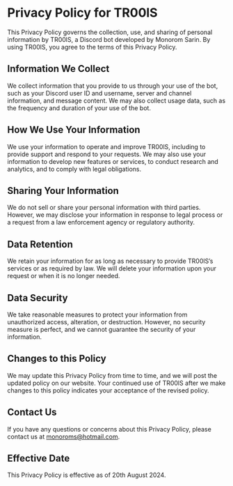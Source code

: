 # Privacy Policy for TR00lS

This Privacy Policy governs the collection, use, and sharing of personal information by TR00lS, a Discord bot developed by Monorom Sarin. By using TR00lS, you agree to the terms of this Privacy Policy.

## Information We Collect

We collect information that you provide to us through your use of the bot, such as your Discord user ID and username, server and channel information, and message content. We may also collect usage data, such as the frequency and duration of your use of the bot.

## How We Use Your Information

We use your information to operate and improve TR00lS, including to provide support and respond to your requests. We may also use your information to develop new features or services, to conduct research and analytics, and to comply with legal obligations.

## Sharing Your Information

We do not sell or share your personal information with third parties. However, we may disclose your information in response to legal process or a request from a law enforcement agency or regulatory authority.

## Data Retention

We retain your information for as long as necessary to provide TR00lS’s services or as required by law. We will delete your information upon your request or when it is no longer needed.

## Data Security

We take reasonable measures to protect your information from unauthorized access, alteration, or destruction. However, no security measure is perfect, and we cannot guarantee the security of your information.

## Changes to this Policy

We may update this Privacy Policy from time to time, and we will post the updated policy on our website. Your continued use of TR00lS after we make changes to this policy indicates your acceptance of the revised policy.

## Contact Us

If you have any questions or concerns about this Privacy Policy, please contact us at monoroms@hotmail.com.

## Effective Date

This Privacy Policy is effective as of 20th August 2024.